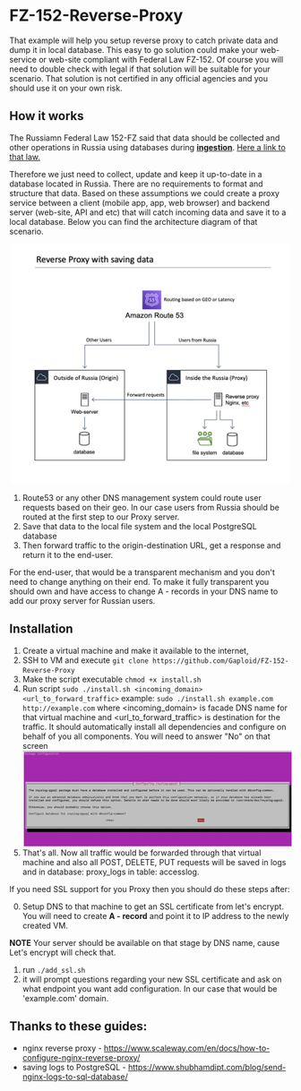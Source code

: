 # FZ-152-Reverse-Proxy
That example will help you setup reverse proxy to catch private data and dump it in local database. This easy to go solution could make your web-service or web-site compliant with Federal Law FZ-152. Of course you will need to double check with legal if that solution will be suitable for your scenario. That solution is not certified in any official agencies and you should use it on your own risk. 

## How it works
The Russiamn Federal Law 152-FZ said that data should be collected and other operations in Russia using databases during <b><u>ingestion</u></b>. <a href='http://www.consultant.ru/document/cons_doc_LAW_61801/cbf4e15b7c330f9372e876cdf2bc928bad7950ef/'>Here a link to that law. </a>

Therefore we just need to collect, update and keep it up-to-date in a database located in Russia. There are no requirements to format and structure that data. Based on these assumptions we could create a proxy service between a client (mobile app, app, web browser) and backend server (web-site, API and etc) that will catch incoming data and save it to a local database. Below you can find the architecture diagram of that scenario. 

<div style="text-align:center"><img src="./images/arch.png" width=500 /></div>

1. Route53 or any other DNS management system could route user requests based on their geo. In our case users from Russia should be routed at the first step to our Proxy server.
2. Save that data to the local file system and the local PostgreSQL database
3. Then forward traffic to the origin-destination URL, get a response and return it to the end-user.

For the end-user, that would be a transparent mechanism and you don't need to change anything on their end. To make it fully transparent you should own and have access to change A - records in your DNS name to add our proxy server for Russian users.


## Installation

1. Create a virtual machine and make it available to the internet, 
2. SSH to VM and execute `git clone https://github.com/Gaploid/FZ-152-Reverse-Proxy` 
3. Make the script executable `chmod +x install.sh`
4. Run script `sudo ./install.sh <incoming_domain> <url_to_forward_traffic>`
example: `sudo ./install.sh example.com http://example.com` where <incoming_domain> is facade DNS name for that virtual machine and <url_to_forward_traffic> is destination for the traffic. It should automatically install all dependencies and configure on behalf of you all components. You will need to answer "No" on that screen <img src="./images/screen1.png" width=500>
5. That's all. Now all traffic would be forwarded through that virtual machine and also all POST, DELETE, PUT requests will be saved in logs and in database: proxy_logs in table: accesslog. 

If you need SSL support for you Proxy then you should do these steps after:

0. Setup DNS to that machine to get an SSL certificate from let's encrypt. You will need to create <b>A - record</b> and point it to IP address to the newly created VM.

**NOTE**
Your server should be available on that stage by DNS name, cause Let's encrypt will check that.

1. run `./add_ssl.sh`
2. it will prompt questions regarding your new SSL certificate and ask on what endpoint you want add configuration. In our case that would be 'example.com' domain. 

## Thanks to these guides:
* nginx reverse proxy - https://www.scaleway.com/en/docs/how-to-configure-nginx-reverse-proxy/ 
* saving logs to PostgreSQL - https://www.shubhamdipt.com/blog/send-nginx-logs-to-sql-database/
